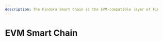 ```yaml
---
description: The Findora Smart Chain is the EVM-compatible layer of Findora blockchain.
---
```


# EVM Smart Chain

